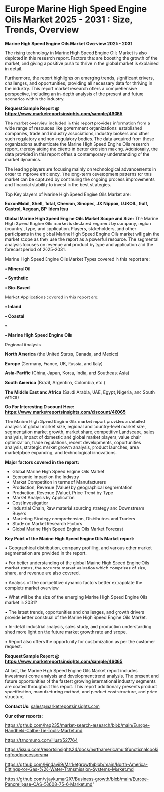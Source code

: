 # Europe Marine High Speed Engine Oils Market 2025 - 2031 : Size, Trends, Overview

<Strong> Marine High Speed Engine Oils Market Overview 2025 - 2031</strong>

The rising technology in Marine High Speed Engine Oils Market is also depicted in this research report. Factors that are boosting the growth of the market, and giving a positive push to thrive in the global market is explained in detail.

Furthermore, the report highlights on emerging trends, significant drivers, challenges, and opportunities, providing all necessary data for thriving in the industry. This report market research offers a comprehensive perspective, including an in-depth analysis of the present and future scenarios within the industry.

<strong>Request Sample Report @ <a href=https://www.marketreportsinsights.com/sample/46065>https://www.marketreportsinsights.com/sample/46065</a></strong>

The market overview included in this report provides information from a wide range of resources like government organizations, established companies, trade and industry associations, industry brokers and other such regulatory and non-regulatory bodies. The data acquired from these organizations authenticate the Marine High Speed Engine Oils research report, thereby aiding the clients in better decision making. Additionally, the data provided in this report offers a contemporary understanding of the market dynamics.

The leading players are focusing mainly on technological advancements in order to improve efficiency. The long-term development patterns for this market can be captured by continuing the ongoing process improvements and financial stability to invest in the best strategies.

Top Key players of Marine High Speed Engine Oils Market are:

<strong>ExxonMobil, Shell, Total, Chevron, Sinopec, JX Nippon, LUKOIL, Gulf, Castrol, Aegean, BP, Idem Itsu</strong>

<strong><b>Global Marine High Speed Engine Oils Market Scope and Size:</b></strong>
The Marine High Speed Engine Oils market is declared segment by company, region (country), type, and application. Players, stakeholders, and other participants in the global Marine High Speed Engine Oils market will gain the market scope as they use the report as a powerful resource. The segmental analysis focuses on revenue and product by type and application and the forecast period of 2025-2031.

Marine High Speed Engine Oils Market Types covered in this report are:

<strong>•  Mineral Oil

•  Synthetic

•  Bio-Based</strong>

Market Applications covered in this report are:

<strong>•  Inland

•  Coastal

•  

•  Marine High Speed Engine Oils</strong> 

Regional Analysis

<strong>North America</strong> (the United States, Canada, and Mexico)

<strong>Europe</strong> (Germany, France, UK, Russia, and Italy)

<strong>Asia-Pacific</strong> (China, Japan, Korea, India, and Southeast Asia)

<strong>South America</strong> (Brazil, Argentina, Colombia, etc.)

<strong>The Middle East and Africa</strong> (Saudi Arabia, UAE, Egypt, Nigeria, and South Africa)

<strong>Go For Interesting Discount Here: <a href=https://www.marketreportsinsights.com/discount/46065>https://www.marketreportsinsights.com/discount/46065</a></strong>

The Marine High Speed Engine Oils market report provides a detailed analysis of global market size, regional and country-level market size, segmentation market growth, market share, competitive Landscape, sales analysis, impact of domestic and global market players, value chain optimization, trade regulations, recent developments, opportunities analysis, strategic market growth analysis, product launches, area marketplace expanding, and technological innovations.

<strong><b>Major factors covered in the report:</b></strong>
<ul>
  <li>Global Marine High Speed Engine Oils Market </li>
  <li>Economic Impact on the Industry</li>
  <li>Market Competition in terms of Manufacturers</li>
  <li>Production, Revenue (Value) by geographical segmentation</li>
  <li>Production, Revenue (Value), Price Trend by Type</li>
  <li>Market Analysis by Application</li>
  <li>Cost Investigation</li>
  <li>Industrial Chain, Raw material sourcing strategy and Downstream Buyers</li>
  <li>Marketing Strategy comprehension, Distributors and Traders</li>
  <li>Study on Market Research Factors</li>
  <li>Global Marine High Speed Engine Oils Market Forecast</li>
</ul>

<strong><b>Key Point of the Marine High Speed Engine Oils Market report:</b></strong>

• Geographical distribution, company profiling, and various other market segmentation are provided in the report.

• For better understanding of the global Marine High Speed Engine Oils market status, the accurate market valuation which comprises of size, share, and revenue are also covered.

• Analysis of the competitive dynamic factors better extrapolate the complete market overview

• What will be the size of the emerging Marine High Speed Engine Oils market in 2031?

• The latest trends, opportunities and challenges, and growth drivers provide better construal of the Marine High Speed Engine Oils Market.

• In-detail industrial analysis, sales study, and production understanding shed more light on the future market growth rate and scope.

• Report also offers the opportunity for customization as per the customer request.

<strong>Request Sample Report @ <a href=https://www.marketreportsinsights.com/sample/46065>https://www.marketreportsinsights.com/sample/46065</a></strong>

At last, the Marine High Speed Engine Oils Market report includes investment come analysis and development trend analysis. The present and future opportunities of the fastest growing international industry segments are coated throughout this report. This report additionally presents product specification, manufacturing method, and product cost structure, and price structure.

<strong>Contact Us:</strong>
sales@marketreportsinsights.com

<strong>Our other reports:</strong>

<a href=https://github.com/haq235/market-search-research/blob/main/Europe-Handheld-Calbe-Tie-Tools-Market.md>https://github.com/haq235/market-search-research/blob/main/Europe-Handheld-Calbe-Tie-Tools-Market.md</a>

<a href=https://tanomuno.com/illust/527764>https://tanomuno.com/illust/527764</a>

<a href=https://issuu.com/reportsinsights24/docs/northamericamultifunctionalcookingfoodprocessorsma>https://issuu.com/reportsinsights24/docs/northamericamultifunctionalcookingfoodprocessorsma</a>

<a href=https://github.com/Hindavii9/Marketgrowth/blob/main/North-America-Fittings-for-Gas-%26-Water-Transmission-Systems-Market.md>https://github.com/Hindavii9/Marketgrowth/blob/main/North-America-Fittings-for-Gas-%26-Water-Transmission-Systems-Market.md</a>

<a href=https://github.com/vijaykumar207/Business-growth/blob/main/Europe-Pancrelipase-CAS-53608-75-6-Market.md>https://github.com/vijaykumar207/Business-growth/blob/main/Europe-Pancrelipase-CAS-53608-75-6-Market.md</a>"
